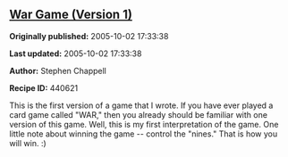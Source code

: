 ## [War Game (Version 1)](https://code.activestate.com/recipes/440621-war-game-version-1)

**Originally published:** 2005-10-02 17:33:38

**Last updated:** 2005-10-02 17:33:38

**Author:** Stephen Chappell

**Recipe ID:** 440621

This is the first version of a game that I wrote. If you have ever played a card game called "WAR," then you already should be familiar with one version of this game. Well, this is my first interpretation of the game. One little note about winning the game -- control the "nines." That is how you will win. :)
